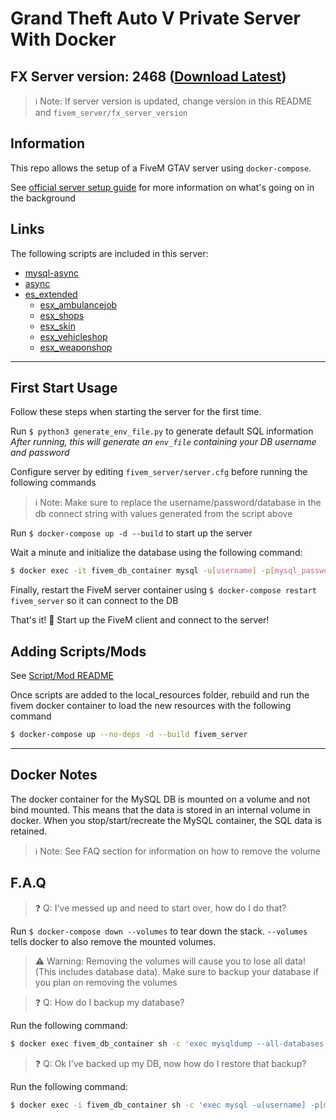 # Grand Theft Auto V Private Server With Docker

## FX Server version: 2468 ([Download Latest](https://runtime.fivem.net/artifacts/fivem/build_proot_linux/master/))

>:information_source: Note: If server version is updated, change version in this README and `fivem_server/fx_server_version`

## Information

This repo allows the setup of a FiveM GTAV server using `docker-compose`.

See [official server setup guide](https://docs.fivem.net/docs/server-manual/setting-up-a-server/#linux) for more information on what's going on in the background

## Links

The following scripts are included in this server:

* [mysql-async](https://github.com/brouznouf/fivem-mysql-async)
* [async](https://github.com/ESX-Org/async)
* [es_extended](https://github.com/ESX-Org/es_extended)
  * [esx_ambulancejob](https://github.com/ESX-Org/esx_ambulancejob)
  * [esx_shops](https://github.com/ESX-Org/esx_shops)
  * [esx_skin](https://github.com/ESX-Org/esx_skin)
  * [esx_vehicleshop](https://github.com/ESX-Org/esx_vehicleshop)
  * [esx_weaponshop](https://github.com/ESX-Org/esx_weaponshop)

---

## First Start Usage

Follow these steps when starting the server for the first time.

Run `$ python3 generate_env_file.py` to generate default SQL information\
_After running, this will generate an `env_file` containing your DB username and password_

Configure server by editing `fivem_server/server.cfg` before running the following commands
>:information_source: Note: Make sure to replace the username/password/database in the db connect string with values generated from the script above

Run `$ docker-compose up -d --build` to start up the server

Wait a minute and initialize the database using the following command:

```bash
$ docker exec -it fivem_db_container mysql -u[username] -p[mysql_password] -e "$(cat fivem_server/database_files/es_extended_db.sql)"
```

Finally, restart the FiveM server container using `$ docker-compose restart fivem_server` so it can connect to the DB

That's it! :tada: Start up the FiveM client and connect to the server!

## Adding Scripts/Mods

See [Script/Mod README](fivem_server/local_resources/README.md)

Once scripts are added to the local_resources folder, rebuild and run the fivem docker container to load the new resources with the following command

```bash
$ docker-compose up --no-deps -d --build fivem_server
```

---

## Docker Notes

The docker container for the MySQL DB is mounted on a volume and not bind mounted. This means that the data is stored in an internal volume in docker. When you stop/start/recreate the MySQL container, the SQL data is retained.
>:information_source: Note: See FAQ section for information on how to remove the volume

## F.A.Q

>:question: Q: I've messed up and need to start over, how do I do that?

Run `$ docker-compose down --volumes` to tear down the stack. `--volumes` tells docker to also remove the mounted volumes.

>:warning: Warning: Removing the volumes will cause you to lose all data! (This includes database data). Make sure to backup your database if you plan on removing the volumes

>:question: Q: How do I backup my database?

Run the following command:

```bash
$ docker exec fivem_db_container sh -c 'exec mysqldump --all-databases -u[username] -p[mysql_password]' > /some/path/on/your/host/all-databases.sql
```

>:question: Q: Ok I've backed up my DB, now how do I restore that backup?

Run the following command:

```bash
$ docker exec -i fivem_db_container sh -c 'exec mysql -u[username] -p[mysql_password]' < /some/path/on/your/host/all-databases.sql
```
